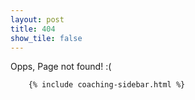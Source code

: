 ```yaml
---
layout: post
title: 404
show_tile: false
---
```


Opps, Page not found! :(

 <!-- Dynamic Coaching Sidebar -->
        {% include coaching-sidebar.html %}